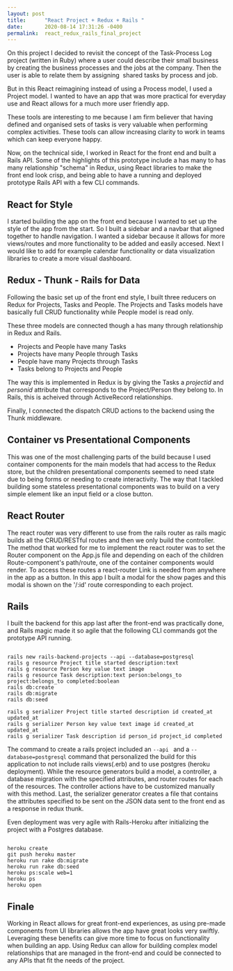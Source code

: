 ```yaml
---
layout: post
title:      "React Project + Redux + Rails "
date:       2020-08-14 17:31:26 -0400
permalink:  react_redux_rails_final_project
---
```



On this project I decided to revisit the concept of the Task-Process Log project (written in Ruby) where a user could describe their small business by creating the business processes and the jobs at the company. Then the user is able to relate them by assigning  shared tasks by process and job. 

But in this React reimagining instead of using a Process model, I used a Project model. I wanted to have an app that was more practical for everyday use and React allows for a much more user friendly app. 

These tools are interesting to me because I am firm believer that having defined and organised sets of tasks is very valuable when performing complex activities. These tools can allow increasing clarity to work in teams which can keep everyone happy.

Now, on the technical side, I worked in React for the front end and built a Rails API. Some of the highlights of this prototype include a has many to has many relationship "schema" in Redux, using React libraries to make the front end look crisp, and being able to have a running and deployed prototype Rails API with a few CLI commands.

## React for Style


I started building the app on the front end because I wanted to set up the style of the app from the start. So I built a sidebar and a navbar that aligned together to handle navigation. I wanted a sidebar because it allows for more views/routes and more functionality to be added and easily accesed. Next I would like to add for example calendar functionality or data visualization libraries to create a more visual dashboard. 

## Redux - Thunk - Rails for Data

Following the basic set up of the front end style, I built three reducers on Redux for Projects, Tasks and People. The Projects and Tasks models have basically full CRUD functionality while People model is read only. 

These three models are connected though a has many through relationship in Redux and Rails. 

* Projects and People have many Tasks
* Projects have many People through Tasks
* People have many Projects through Tasks
* Tasks belong to Projects and People

The way this is implemented in Redux is by giving the Tasks a *projectid* and *personid* attribute that corresponds to the Project/Person they belong to. In Rails, this is acheived through ActiveRecord relationships.

Finally, I connected the dispatch CRUD actions to the backend using the Thunk middleware.

## Container vs Presentational Components

This was one of the most challenging parts of the build because I used container components for the main models that had access to the Redux store, but the children presentational components seemed to need state due to being forms or needing to create interactivity. The way that I tackled building some stateless presentational components was to build on a very simple element like an input field or a close button.

## React Router

The react router was very different to use from the rails router as rails magic builds all the CRUD/RESTful routes and then we only build the controller. The method that worked for me to implement the react router was to set the Router component on the App.js file and depending on each of the children Route-component's path/route, one of the container components would render. To access these routes a react-router Link is needed from anywhere in the app as a button. In this app I built a modal for the show pages and this modal is shown on the '/:id' route corresponding to each project. 

## Rails

I built the backend for this app last after the front-end was practically done, and Rails magic made it so agile that the following CLI commands got the prototype API running.

```

rails new rails-backend-projects --api --database=postgresql
rails g resource Project title started description:text
rails g resource Person key value text image
rails g resource Task description:text person:belongs_to project:belongs_to completed:boolean
rails db:create 
rails db:migrate 
rails db:seed

rails g serializer Project title started description id created_at updated_at
rails g serializer Person key value text image id created_at updated_at
rails g serializer Task description id person_id project_id completed

```

The command to create a rails project included an ```--api ``` and a ```--database=postgresql``` command that personalized the build for this application to not include rails views(.erb) and to use postgres (heroku deployment). While the resource generators build a model, a controller, a database migration with the specified attributes, and router routes for each of the resources. The controller actions have to be customized manually with this method. Last, the serializer generator creates a file that contains the attributes specified to be sent on the JSON data sent to the front end as a response in redux thunk.

Even deployment was very agile with Rails-Heroku after initializing the project with a Postgres database.

```

heroku create
git push heroku master
heroku run rake db:migrate
heroku run rake db:seed
heroku ps:scale web=1
heroku ps
heroku open

```

## Finale

Working in React allows for great front-end experiences, as using pre-made components from UI libraries allows the app have great looks very swiftly. Leveraging these benefits can give more time to focus on functionality when building an app. Using Redux can allow for building complex model relationships that are managed in the front-end and could be connected to any APIs that fit the needs of the project. 
